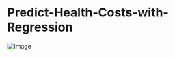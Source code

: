 # Predict-Health-Costs-with-Regression

![image](https://github.com/Pramod2021-24IT/Predict-Health-Costs-with-Regression/assets/95674009/3526858d-1cc2-4a8c-ba8f-753c9d6a23a3)
